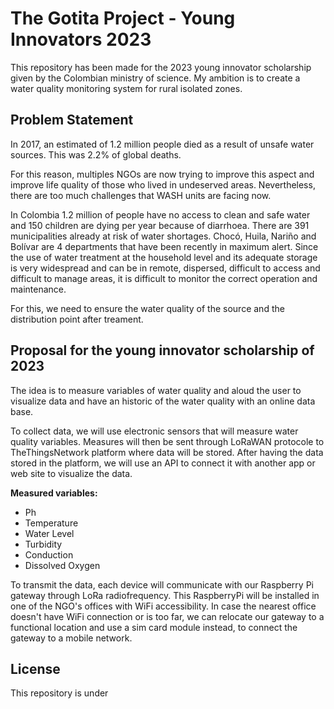 # The Gotita Project - Young Innovators 2023

This repository has been made for the 2023 young innovator scholarship given by the Colombian ministry of science. My ambition is to create a water quality monitoring system for rural isolated zones.

## Problem Statement

In 2017, an estimated of 1.2 million people died as a result of unsafe water sources. This was 2.2% of global deaths.

For this reason, multiples NGOs are now trying to improve this aspect and improve life quality of those who lived in undeserved areas. Nevertheless, there are too much challenges that WASH units are facing now.

In Colombia 1.2 million of people have no access to clean and safe water and 150 children are dying per year because of diarrhoea. There are 391 municipalities already at risk of water shortages. Chocó, Huila, Nariño and Bolívar are 4 departments that have been recently in maximum alert. Since the use of water treatment at the household level and its adequate storage is very widespread and can be in remote, dispersed, difficult to access and difficult to manage areas, it is difficult to monitor the correct operation and maintenance.

For this, we need to ensure the water quality of the source and the distribution point after treament.

## Proposal for the young innovator scholarship of 2023

The idea is to measure variables of water quality and aloud the user to visualize data and have an historic of the water quality with an online data base. 

To collect data, we will use electronic sensors that will measure water quality variables. Measures will then be sent through LoRaWAN protocole to TheThingsNetwork platform where data will be stored. After having the data stored in the platform, we will use an API to connect it with another app or web site to visualize the data.

**Measured variables:**
- Ph
- Temperature
- Water Level
- Turbidity
- Conduction
- Dissolved Oxygen

To transmit the data, each device will communicate with our Raspberry Pi gateway through LoRa radiofrequency. This RaspberryPi will be installed in one of the NGO's offices with WiFi accessibility. In case the nearest office doesn't have WiFi connection or is too far, we can relocate our gateway to a functional location and use a sim card module instead, to connect the gateway to a mobile network.

## License 

This repository is under 
